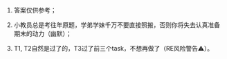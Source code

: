 1. 答案仅供参考；

2. 小教员总是考往年原题，学弟学妹千万不要直接照搬，否则你将失去认真准备期末的动力（幽默）；

3. T1, T2自然是过了的，T3过了前三个task，不想再做了（RE风险警告⚠️）。
